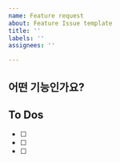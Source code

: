 ```yaml
---
name: Feature request
about: Feature Issue template
title: ''
labels: ''
assignees: ''

---
```


## 어떤 기능인가요?


## To Dos

- [ ]
- [ ]
- [ ]
